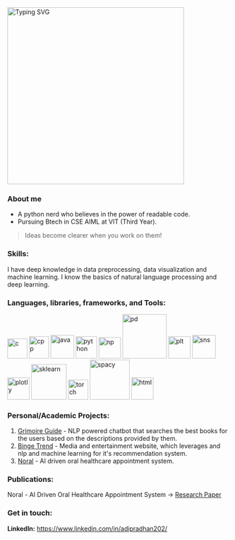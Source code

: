 <img src="https://readme-typing-svg.demolab.com?font=Fira+Code&pause=1000&width=435&lines=Hello+%3A);I'm+Aditya+Pradhan" alt="Typing SVG" width="400"/>

### About me
* A python nerd who believes in the power of readable code.
* Pursuing Btech in CSE AIML at VIT (Third Year).
  
> Ideas become clearer when you work on them!

### Skills:
I have deep knowledge in data preprocessing, data visualization and machine learning. I know the basics of natural language processing and deep learning.

### Languages, libraries, frameworks, and Tools:
<div>
    <img src="https://upload.wikimedia.org/wikipedia/commons/1/19/C_Logo.png" alt="c" width="45">
    <img src="https://cdn.pixabay.com/photo/2021/12/06/13/38/c-6850391_1280.png" alt="cpp" width="45" height="50">
    <img src="https://images.icon-icons.com/1381/PNG/512/java_93883.png" alt="java" width="53">
    <img src="https://images.icon-icons.com/2699/PNG/512/python_logo_icon_168886.png" alt="python" width="48" height="50">
    <img src="https://www.projectkalki.com/assets/logo3.png" alt="np" width="50" height="48">
    <img src="https://media.licdn.com/dms/image/v2/D4D12AQEKIdttVBh55Q/article-cover_image-shrink_600_2000/article-cover_image-shrink_600_2000/0/1688538106780?e=2147483647&v=beta&t=eVjzQcwwmOGP7qHFjTWvyON1z44CTHHhfSAMBPFZ0a0" alt="pd" width="100">
    <img src="https://upload.wikimedia.org/wikipedia/commons/thumb/0/01/Created_with_Matplotlib-logo.svg/2048px-Created_with_Matplotlib-logo.svg.png" alt="plt" width="50">
    <img src="https://user-images.githubusercontent.com/315810/92159303-30d41100-edfb-11ea-8107-1c5352202571.png" alt="sns" width="53">
    <img src="https://avatars.githubusercontent.com/u/5997976?v=4" alt="plotly" width="50">
    <img src="https://upload.wikimedia.org/wikipedia/commons/0/05/Scikit_learn_logo_small.svg" alt="sklearn" width="80">
    <img src="https://cdn.creazilla.com/icons/3254256/pytorch-icon-size_256.png" alt="torch" width="45">
    <img src="https://qualifylearn.com/wp-content/uploads/2024/11/spaCy-logo.png" alt="spacy" width="90">
    <img src="https://cdn1.iconfinder.com/data/icons/programing-development-7/24/html_html5_web_programing_developer-512.png" alt="html" width="50">
</div>

### Personal/Academic Projects:
1. [Grimoire Guide](https://github.com/adityapradhan202/Grimoire-Guide) - NLP powered chatbot that searches the best books for the users based on the descriptions provided by them.
2. [Binge Trend](https://github.com/adityapradhan202/Binge-Trend) - Media and entertainment website, which leverages and nlp and machine learning for it's recommendation system.
3. [Noral](https://github.com/adityapradhan202/Noral) - AI driven oral healthcare appointment system.

### Publications:
Noral - AI Driven Oral Healthcare Appointment System -> [Research Paper](https://ijircce.com/admin/main/storage/app/pdf/7rUnXm1zcnu4s05s07tYOWFS5XqLAnj3H2MgEP1P.pdf)

### Get in touch:
**LinkedIn:** https://www.linkedin.com/in/adipradhan202/
